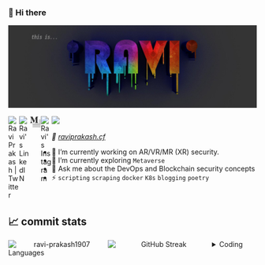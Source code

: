 ### 👋 Hi there 
![header image](assets/banner.jpeg)

<a href="https://twitter.com/73MP0R4L">
  <img align="left" alt="Ravi Prakash | Twitter" width="22px" src="https://raw.githubusercontent.com/peterthehan/peterthehan/master/assets/twitter.svg" />
</a>
<a href="https://www.linkedin.com/in/ravi-prakash1907/">
  <img align="left" alt="Ravi's LinkedIN" width="22px" src="https://raw.githubusercontent.com/peterthehan/peterthehan/master/assets/linkedin.svg" />
</a>
<a href="https://ravi-prakash1907.medium.com/">
  <img align="left" alt="Ravi's Medium" width="22px" src="./assets/medium.png" />
</a>
<a href="https://www.instagram.com/ravi_prakash1907/">
  <img align="left" alt="Ravi's Instagram" width="22px" src="https://camo.githubusercontent.com/c9dacf0f25a1489fdbc6c0d2b41cda58b77fa210a13a886d6f99e027adfbd358/68747470733a2f2f6564656e742e6769746875622e696f2f537570657254696e7949636f6e732f696d616765732f7376672f696e7374616772616d2e737667" />
</a>

![](https://visitor-badge.glitch.me/badge?page_id=ravi-prakash1907.ravi-prakash1907)  

_🔗 [raviprakash.cf](https://raviprakash.cf/)_
<!--
**ravi-prakash1907/ravi-prakash1907**
-->

- 🌱 I’m currently working on AR/VR/MR (XR) security.
- 🔭 I’m currently exploring `Metaverse`  <!-- 👯 I’m looking to collaborate on short term `Data Analysis` projects-->
- 💬 Ask me about the DevOps and Blockchain security concepts
- ⚡ `scripting` `scraping` `docker` `K8s` `blogging` `poetry`  

<br />


## 📈 commit stats  

<div align="center">
  <img src="https://github-readme-stats.vercel.app/api?username=ravi-prakash1907&show_icons=true&theme=gotham" style="width:40%; float:left; margin:0, 10%, 0, 0" alt="ravi-prakash1907" />
  
  <img src="https://streak-stats.demolab.com?user=ravi-prakash1907&theme=dark&background=0C1014" alt="GitHub Streak" style="width:42%; float:left; margin:0, 10%, 0, 0" alt="ravi-prakash1907" />
</div>

<details>  
  <summary>
    Coding Languages
  </summary>    
  <p align="center"> <img src="https://github-readme-stats.vercel.app/api/top-langs?username=ravi-prakash1907&show_icons=true&theme=gotham" alt="ravi-prakash1907" /> </p>
</details>

<!--
[![Ashutosh's github activity graph](https://github-readme-activity-graph.cyclic.app/graph?username=ravi-prakash1907&bg_color=1a1a1a&color=095381&line=5decee&point=73b620&area=true&hide_border=true)](https://github.com/ashutosh00710/github-readme-activity-graph)
-->

